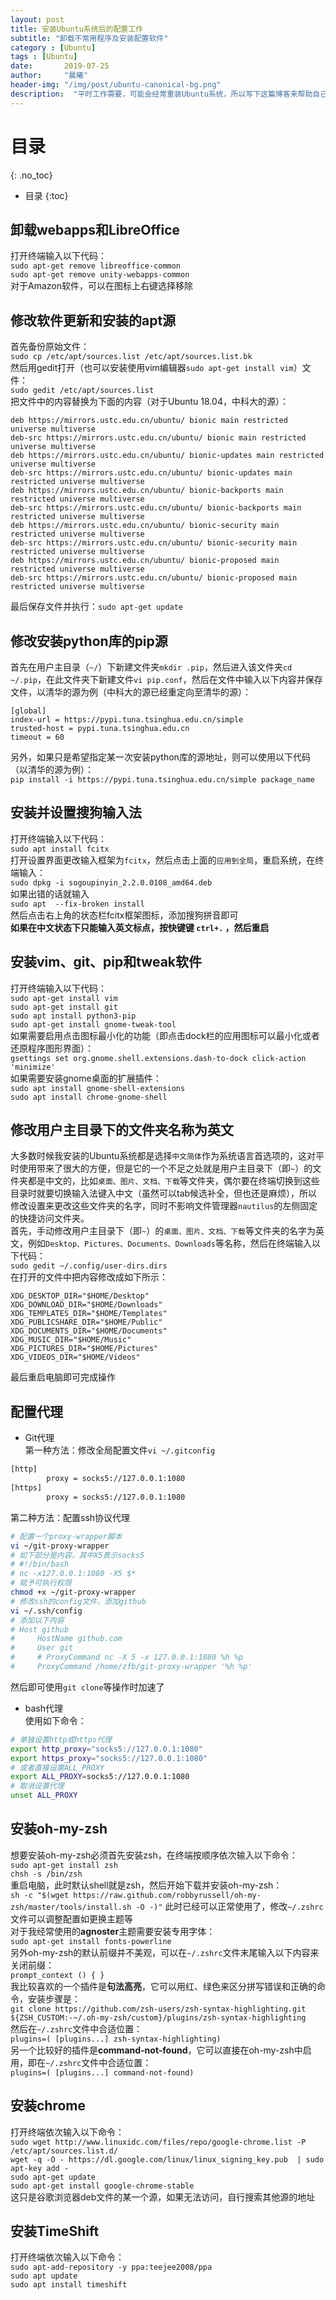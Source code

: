 ```yaml
---
layout: post
title: 安装Ubuntu系统后的配置工作
subtitle: "卸载不常用程序及安装配置软件"
category : [Ubuntu]
tags : [Ubuntu]
date:       2019-07-25
author:     "晨曦"
header-img: "/img/post/ubuntu-canonical-bg.png"
description:  "平时工作需要，可能会经常重装Ubuntu系统，所以写下这篇博客来帮助自己快速进行配置"
---
```

  
# 目录
{: .no_toc}

* 目录
{:toc}


## 卸载webapps和LibreOffice
打开终端输入以下代码：  
`sudo apt-get remove libreoffice-common`  
`sudo apt-get remove unity-webapps-common`  
对于Amazon软件，可以在图标上右键选择移除
## 修改软件更新和安装的apt源
首先备份原始文件：  
`sudo cp /etc/apt/sources.list /etc/apt/sources.list.bk`  
然后用gedit打开（也可以安装使用vim编辑器`sudo apt-get install vim`）文件：  
`sudo gedit /etc/apt/sources.list`  
把文件中的内容替换为下面的内容（对于Ubuntu 18.04，中科大的源）：  
```
deb https://mirrors.ustc.edu.cn/ubuntu/ bionic main restricted universe multiverse
deb-src https://mirrors.ustc.edu.cn/ubuntu/ bionic main restricted universe multiverse
deb https://mirrors.ustc.edu.cn/ubuntu/ bionic-updates main restricted universe multiverse
deb-src https://mirrors.ustc.edu.cn/ubuntu/ bionic-updates main restricted universe multiverse
deb https://mirrors.ustc.edu.cn/ubuntu/ bionic-backports main restricted universe multiverse
deb-src https://mirrors.ustc.edu.cn/ubuntu/ bionic-backports main restricted universe multiverse
deb https://mirrors.ustc.edu.cn/ubuntu/ bionic-security main restricted universe multiverse
deb-src https://mirrors.ustc.edu.cn/ubuntu/ bionic-security main restricted universe multiverse
deb https://mirrors.ustc.edu.cn/ubuntu/ bionic-proposed main restricted universe multiverse
deb-src https://mirrors.ustc.edu.cn/ubuntu/ bionic-proposed main restricted universe multiverse
```
最后保存文件并执行：`sudo apt-get update`  
## 修改安装python库的pip源
首先在用户主目录（`~/`）下新建文件夹`mkdir .pip`，然后进入该文件夹`cd ~/.pip`，在此文件夹下新建文件`vi pip.conf`，然后在文件中输入以下内容并保存文件，以清华的源为例（中科大的源已经重定向至清华的源）：  
```
[global]
index-url = https://pypi.tuna.tsinghua.edu.cn/simple
trusted-host = pypi.tuna.tsinghua.edu.cn
timeout = 60
```
另外，如果只是希望指定某一次安装python库的源地址，则可以使用以下代码（以清华的源为例）：  
`pip install -i https://pypi.tuna.tsinghua.edu.cn/simple package_name`
## 安装并设置搜狗输入法
打开终端输入以下代码：  
`sudo apt install fcitx`  
打开设置界面更改输入框架为`fcitx`，然后点击上面的`应用到全局`，重启系统，在终端输入：  
`sudo dpkg -i sogoupinyin_2.2.0.0108_amd64.deb`  
如果出错的话就输入   
`sudo apt  --fix-broken install`  
然后点击右上角的状态栏fcitx框架图标，添加搜狗拼音即可   
**如果在中文状态下只能输入英文标点，按快键键 `ctrl+.` ，然后重启**
## 安装vim、git、pip和tweak软件
打开终端输入以下代码：  
`sudo apt-get install vim`  
`sudo apt-get install git`  
`sudo apt install python3-pip`  
`sudo apt-get install gnome-tweak-tool`  
如果需要启用点击图标最小化的功能（即点击dock栏的应用图标可以最小化或者还原程序图形界面）：  
`gsettings set org.gnome.shell.extensions.dash-to-dock click-action 'minimize'`  
如果需要安装gnome桌面的扩展插件：  
`sudo apt install gnome-shell-extensions`  
`sudo apt install chrome-gnome-shell`
## 修改用户主目录下的文件夹名称为英文
大多数时候我安装的Ubuntu系统都是选择`中文简体`作为系统语言首选项的，这对平时使用带来了很大的方便，但是它的一个不足之处就是用户主目录下（即`~`）的文件夹都是中文的，比如`桌面、图片、文档、下载`等文件夹，偶尔要在终端切换到这些目录时就要切换输入法键入中文（虽然可以tab候选补全，但也还是麻烦），所以修改设置来更改这些文件夹的名字，同时不影响文件管理器`nautilus`的左侧固定的快捷访问文件夹。  
首先，手动修改用户主目录下（即`~`）的`桌面、图片、文档、下载`等文件夹的名字为英文，例如`Desktop、Pictures、Documents、Downloads`等名称，然后在终端输入以下代码：  
`sudo gedit ~/.config/user-dirs.dirs`  
在打开的文件中把内容修改成如下所示：  
```
XDG_DESKTOP_DIR="$HOME/Desktop"
XDG_DOWNLOAD_DIR="$HOME/Downloads"
XDG_TEMPLATES_DIR="$HOME/Templates"
XDG_PUBLICSHARE_DIR="$HOME/Public"
XDG_DOCUMENTS_DIR="$HOME/Documents"
XDG_MUSIC_DIR="$HOME/Music"
XDG_PICTURES_DIR="$HOME/Pictures"
XDG_VIDEOS_DIR="$HOME/Videos"
```
最后重启电脑即可完成操作
## 配置代理
* Git代理  
第一种方法：修改全局配置文件`vi ~/.gitconfig`  
```bash
[http]
        proxy = socks5://127.0.0.1:1080
[https]
        proxy = socks5://127.0.0.1:1080
```
第二种方法：配置ssh协议代理  
```bash
# 配置一个proxy-wrapper脚本
vi ~/git-proxy-wrapper
# 如下部分是内容，其中X5表示socks5
# #!/bin/bash
# nc -x127.0.0.1:1080 -X5 $*
# 赋予可执行权限
chmod +x ~/git-proxy-wrapper
# 修改ssh的config文件，添加github
vi ~/.ssh/config
# 添加以下内容
# Host github
#     HostName github.com
#     User git
#     # ProxyCommand nc -X 5 -x 127.0.0.1:1080 %h %p
#     ProxyCommand /home/zfb/git-proxy-wrapper '%h %p'
```
然后即可使用`git clone`等操作时加速了  
* bash代理  
使用如下命令：  
```bash
# 单独设置http或https代理
export http_proxy="socks5://127.0.0.1:1080"
export https_proxy="socks5://127.0.0.1:1080"
# 或者直接设置ALL_PROXY
export ALL_PROXY=socks5://127.0.0.1:1080
# 取消设置代理
unset ALL_PROXY
```
## 安装oh-my-zsh
想要安装oh-my-zsh必须首先安装zsh，在终端按顺序依次输入以下命令：  
`sudo apt-get install zsh`  
`chsh -s /bin/zsh`  
重启电脑，此时默认shell就是zsh，然后开始下载并安装oh-my-zsh：  
`sh -c "$(wget https://raw.github.com/robbyrussell/oh-my-zsh/master/tools/install.sh -O -)"`
此时已经可以正常使用了，修改`~/.zshrc`文件可以调整配置如更换主题等  
对于我经常使用的**agnoster**主题需要安装专用字体：  
`sudo apt-get install fonts-powerline`  
另外oh-my-zsh的默认前缀并不美观，可以在`~/.zshrc`文件末尾输入以下内容来关闭前缀：  
`prompt_context () { }`  
我比较喜欢的一个插件是**句法高亮**，它可以用红、绿色来区分拼写错误和正确的命令，安装步骤是：  
`git clone https://github.com/zsh-users/zsh-syntax-highlighting.git ${ZSH_CUSTOM:-~/.oh-my-zsh/custom}/plugins/zsh-syntax-highlighting`  
然后在`~/.zshrc`文件中合适位置：  
`plugins=( [plugins...] zsh-syntax-highlighting)`  
另一个比较好的插件是**command-not-found**，它可以直接在oh-my-zsh中启用，即在`~/.zshrc`文件中合适位置：  
`plugins=( [plugins...] command-not-found)`  
## 安装chrome
打开终端依次输入以下命令：  
`sudo wget http://www.linuxidc.com/files/repo/google-chrome.list -P /etc/apt/sources.list.d/`  
`wget -q -O - https://dl.google.com/linux/linux_signing_key.pub  | sudo apt-key add -`  
`sudo apt-get update`  
`sudo apt-get install google-chrome-stable`  
这只是谷歌浏览器deb文件的某一个源，如果无法访问，自行搜索其他源的地址
## 安装TimeShift
打开终端依次输入以下命令：  
`sudo apt-add-repository -y ppa:teejee2008/ppa`  
`sudo apt update`  
`sudo apt install timeshift`  

